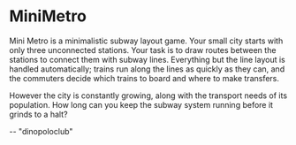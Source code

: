 # MiniMetro

Mini Metro is a minimalistic subway layout game. Your small city starts with only three unconnected stations. Your task is to draw routes between the stations to connect them with subway lines. Everything but the line layout is handled automatically; trains run along the lines as quickly as they can, and the commuters decide which trains to board and where to make transfers.

However the city is constantly growing, along with the transport needs of its population. How long can you keep the subway system running before it grinds to a halt?

-- "dinopoloclub"
